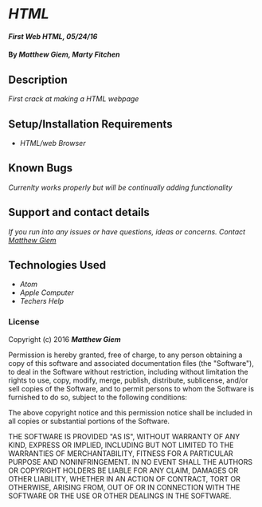 # _HTML_

#### _First Web HTML, 05/24/16_

#### By _**Matthew Giem, Marty Fitchen**_

## Description

_First crack at making a HTML webpage_

## Setup/Installation Requirements

* _HTML/web Browser_


## Known Bugs

_Currenlty works properly but will be continually adding functionality_

## Support and contact details

_If you run into any issues or have questions, ideas or concerns.  Contact [Matthew Giem](mailto:matthew.giem@gmail.com)_

## Technologies Used

* _Atom_
* _Apple Computer_
* _Techers Help_

### License

Copyright (c) 2016 **_Matthew Giem_**

Permission is hereby granted, free of charge, to any person obtaining a copy of this software and associated documentation files (the "Software"), to deal in the Software without restriction, including without limitation the rights to use, copy, modify, merge, publish, distribute, sublicense, and/or sell copies of the Software, and to permit persons to whom the Software is furnished to do so, subject to the following conditions:

The above copyright notice and this permission notice shall be included in all copies or substantial portions of the Software.

THE SOFTWARE IS PROVIDED "AS IS", WITHOUT WARRANTY OF ANY KIND, EXPRESS OR IMPLIED, INCLUDING BUT NOT LIMITED TO THE WARRANTIES OF MERCHANTABILITY, FITNESS FOR A PARTICULAR PURPOSE AND NONINFRINGEMENT. IN NO EVENT SHALL THE AUTHORS OR COPYRIGHT HOLDERS BE LIABLE FOR ANY CLAIM, DAMAGES OR OTHER LIABILITY, WHETHER IN AN ACTION OF CONTRACT, TORT OR OTHERWISE, ARISING FROM, OUT OF OR IN CONNECTION WITH THE SOFTWARE OR THE USE OR OTHER DEALINGS IN THE SOFTWARE.

